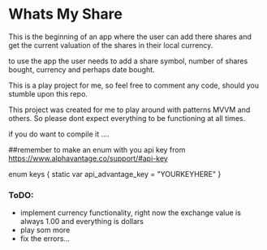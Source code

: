 #  Whats My Share

This is the beginning of an app where the user can add there shares and get the current valuation of the shares in their local currency.

to use the app the user needs to add a share symbol, number of shares bought, currency and perhaps date bought.

This is a play project for me, so feel free to comment any code, should you stumble upon this repo.

This project was created for me to play around with patterns MVVM and others. So please dont expect everything to be functioning at all times.

if you do want to compile it ....

##remember to make an enum with you api key from https://www.alphavantage.co/support/#api-key

 enum keys {
      static var api_advantage_key = "YOURKEYHERE"
 }


### ToDO:
- implement currency functionality, right now the exchange value is always 1.00 and everything is dollars
- play som more
- fix the errors...

